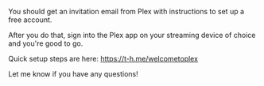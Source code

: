 You should get an invitation email from Plex with instructions to set up a free account.

After you do that, sign into the Plex app on your streaming device of choice and you're good to go.

Quick setup steps are here: https://t-h.me/welcometoplex

Let me know if you have any questions!
